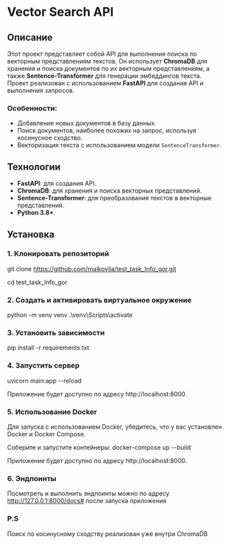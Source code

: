 # Vector Search API

## Описание

Этот проект представляет собой API для выполнения поиска по векторным представлениям текстов. Он использует **ChromaDB** для хранения и поиска документов по их векторным представлениям, а также **Sentence-Transformer** для генерации эмбеддингов текста. Проект реализован с использованием **FastAPI** для создания API и выполнения запросов.

### Особенности:
- Добавление новых документов в базу данных.
- Поиск документов, наиболее похожих на запрос, используя косинусное сходство.
- Векторизация текста с использованием модели `SentenceTransformer`.

## Технологии

- **FastAPI**: для создания API.
- **ChromaDB**: для хранения и поиска векторных представлений.
- **Sentence-Transformer**: для преобразования текстов в векторные представления.
- **Python 3.8+**.

## Установка

### 1. Клонировать репозиторий

git clone https://github.com/malkovila/test_task_Info_gor.git

cd test_task_Info_gor

### 2. Создать и активировать виртуальное окружение

python -m venv venv
.\venv\Scripts\activate

### 3. Установить зависимости

pip install -r requirements.txt

### 4. Запустить сервер

uvicorn main:app --reload

Приложение будет доступно по адресу http://localhost:8000.

### 5. Использование Docker

Для запуска с использованием Docker, убедитесь, что у вас установлен Docker и Docker Compose.

Соберите и запустите контейнеры:
docker-compose up --build

Приложение будет доступно по адресу http://localhost:8000.


### 6. Эндпоинты

Посмотреть и выполнить эндпоинты можно по адресу http://127.0.0.1:8000/docs# после запуска приложения


### P.S

Поиск по косинусному сходству реализован уже внутри ChromaDB
